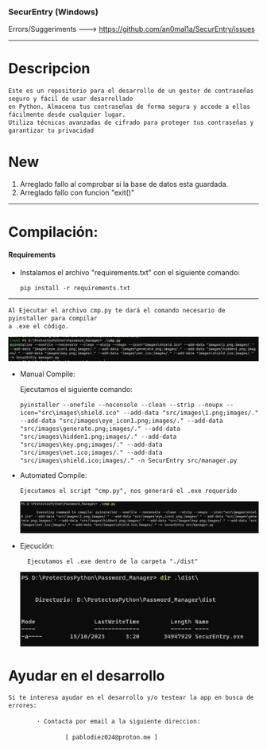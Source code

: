 ### SecurEntry (Windows)
Errors/Suggeriments ---> https://github.com/an0mal1a/SecurEntry/issues

---
# Descripcion
    Este es un repositorio para el desarrollo de un gestor de contraseñas seguro y fácil de usar desarrollado
    en Python. Almacena tus contraseñas de forma segura y accede a ellas fácilmente desde cualquier lugar. 
    Utiliza técnicas avanzadas de cifrado para proteger tus contraseñas y garantizar tu privacidad

# New

  1. Arreglado fallo al comprobar si la base de datos esta guardada.
  2. Arreglado fallo con funcion "exit()"


---
# Compilación:

#### Requirements
- Instalamos el archivo "requirements.txt" con el siguiente comando:

      pip install -r requirements.txt
---

    Al Ejecutar el archivo cmp.py te dará el comando necesario de pyinstaller para compilar
    a .exe el código.

  ![img_5.png](img/img_5.png)

- Manual Compile:


    Ejecutamos el siguiente comando:

      pyinstaller --onefile --noconsole --clean --strip --noupx --icon="src\images\shield.ico" --add-data "src/images\1.png;images/." --add-data "src/images\eye_icon1.png;images/." --add-data "src/images\generate.png;images/." --add-data "src/images\hidden1.png;images/." --add-data "src/images\key.png;images/." --add-data "src/images\net.ico;images/." --add-data "src/images\shield.ico;images/." -n SecurEntry src/manager.py

- Automated Compile:

      Ejecutamos el script "cmp.py", nos generará el .exe requerido

  ![img.png](img/img.png)
  
- Ejecución:

        Ejecutamos el .exe dentro de la carpeta "./dist" 

  ![img.png](img/img_1.png)

# Ayudar en el desarrollo

    Si te interesa ayudar en el desarrollo y/o testear la app en busca de errores:
            
            · Contacta por email a la siguiente direccion:

                    [ pablodiez024@proton.me ]